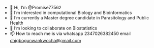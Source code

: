 - 👋 Hi, I’m @Promise77562
- 👀 I’m interested in computational Biology and Bioinformatics
- 🌱 I’m currently a Master degree candidate in Parasitology and Public Health 
- 💞️ I’m looking to collaborate on Biostatistics
- 📫 How to reach me is via whatsapp 2347026382450 email chigbogunwankwocha@gmail.com

<!---
Promise77562/Promise77562 is a ✨ special ✨ repository because its `README.md` (this file) appears on your GitHub profile.
You can click the Preview link to take a look at your changes.
--->
